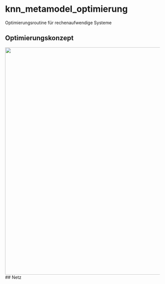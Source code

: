 # knn_metamodel_optimierung
Optimierungsroutine für rechenaufwendige Systeme 

## Optimierungskonzept
<img src="https://github.com/AI-Assistant/knn_metamodel_optimierung/optimierungsstruktur" width="740px">
## Netz

